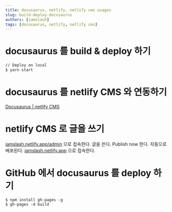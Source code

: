 ```yaml
---
title: docusaurus, netlify, netlify cms usages
slug: build-deploy-docusaurus
authors: [iamslash]
tags: [docusaurus, netlify, netlify cms]
---
```

# docusaurus 를 build & deploy 하기

```bash
// Deploy on local
$ yarn start
```

# docusaurus 를 netlify CMS 와 연동하기

[Docusaurus | netlify CMS](https://www.netlifycms.org/docs/docusaurus/)

# netlify CMS 로 글을 쓰기

[iamslash.netlify.app/admin](iamslash.netlify.app/admin) 으로 접속한다. 글을 쓴다. Publish now 한다. 자동으로 배포된다. [iamslash.netlify.app](iamslash.netlify.app) 으로 접속한다.

# GitHub 에서 docusaurus 를 deploy 하기

```
$ npm install gh-pages -g
$ gh-pages -d build
```